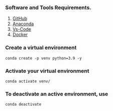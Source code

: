 ### Software and Tools Requirements.

1. [GitHub](https://github.com/)
2. [Anaconda](https://www.anaconda.com/)
3. [Vs-Code](https://code.visualstudio.com/)
4. [Docker](https://www.docker.com/)

### Create a virtual environment

```
conda create -p venv python=3.9 -y
```
### Activate your virtual environment
```
conda activate venv/
```

### To deactivate an active environment, use
```
conda deactivate
```